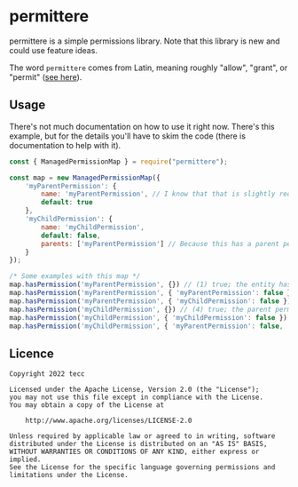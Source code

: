 # permittere

permittere is a simple permissions library. Note that this library is new and could use feature ideas.

The word `permittere` comes from Latin, meaning roughly "allow", "grant", or "permit" ([see here](https://en.wiktionary.org/wiki/permitto#Latin)).

## Usage

There's not much documentation on how to use it right now.
There's this example, but for the details you'll have to skim the code (there is documentation to help with it).

```js
const { ManagedPermissionMap } = require("permittere");

const map = new ManagedPermissionMap({
    'myParentPermission': {
        name: 'myParentPermission', // I know that that is slightly redundant but that's fine for now
        default: true
    },
    'myChildPermission': {
        name: 'myChildPermission',
        default: false,
        parents: ['myParentPermission'] // Because this has a parent permission, the value of this permission will only matter if it was set directly (i.e. the entity explicitly has this permission)
    }
});

/* Some examples with this map */
map.hasPermission('myParentPermission', {}) // (1) true; the entity has no explicit permissions so it uses the default
map.hasPermission('myParentPermission', { 'myParentPermission': false }) // (2) false; the entity explicitly does not have myParentPermission
map.hasPermission('myParentPermission', { 'myChildPermission': false }) // (3) true; children of a permission do not affect the parent
map.hasPermission('myChildPermission', {}) // (4) true; the parent permission is true which takes priority
map.hasPermission('myChildPermission', { 'myChildPermission': false }) // (5) false; myChildPermission is explicitly set to false, which takes priority
map.hasPermission('myChildPermission', { 'myParentPermission': false, 'myChildPermission': true }) // (6); as with case 5, an explicitly set permission takes priority
```

## Licence

```
Copyright 2022 tecc

Licensed under the Apache License, Version 2.0 (the "License");
you may not use this file except in compliance with the License.
You may obtain a copy of the License at

    http://www.apache.org/licenses/LICENSE-2.0

Unless required by applicable law or agreed to in writing, software
distributed under the License is distributed on an "AS IS" BASIS,
WITHOUT WARRANTIES OR CONDITIONS OF ANY KIND, either express or implied.
See the License for the specific language governing permissions and
limitations under the License.
```
